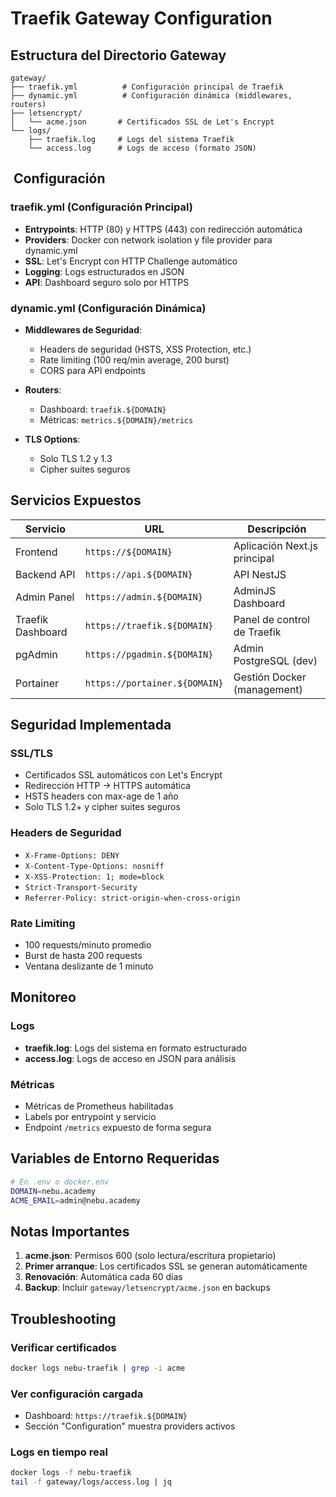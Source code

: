 #  Traefik Gateway Configuration

##  Estructura del Directorio Gateway

```
gateway/
├── traefik.yml          # Configuración principal de Traefik
├── dynamic.yml          # Configuración dinámica (middlewares, routers)
├── letsencrypt/
│   └── acme.json       # Certificados SSL de Let's Encrypt
└── logs/
    ├── traefik.log     # Logs del sistema Traefik
    └── access.log      # Logs de acceso (formato JSON)
```

## ️ Configuración

### traefik.yml (Configuración Principal)
- **Entrypoints**: HTTP (80) y HTTPS (443) con redirección automática
- **Providers**: Docker con network isolation y file provider para dynamic.yml
- **SSL**: Let's Encrypt con HTTP Challenge automático
- **Logging**: Logs estructurados en JSON
- **API**: Dashboard seguro solo por HTTPS

###  dynamic.yml (Configuración Dinámica)
- **Middlewares de Seguridad**:
  - Headers de seguridad (HSTS, XSS Protection, etc.)
  - Rate limiting (100 req/min average, 200 burst)
  - CORS para API endpoints
  
- **Routers**:
  - Dashboard: `traefik.${DOMAIN}`
  - Métricas: `metrics.${DOMAIN}/metrics`

- **TLS Options**: 
  - Solo TLS 1.2 y 1.3
  - Cipher suites seguros

##  Servicios Expuestos

| Servicio          | URL                           | Descripción                  |
| ----------------- | ----------------------------- | ---------------------------- |
| Frontend          | `https://${DOMAIN}`           | Aplicación Next.js principal |
| Backend API       | `https://api.${DOMAIN}`       | API NestJS                   |
| Admin Panel       | `https://admin.${DOMAIN}`     | AdminJS Dashboard            |
| Traefik Dashboard | `https://traefik.${DOMAIN}`   | Panel de control de Traefik  |
| pgAdmin           | `https://pgadmin.${DOMAIN}`   | Admin PostgreSQL (dev)       |
| Portainer         | `https://portainer.${DOMAIN}` | Gestión Docker (management)  |

##  Seguridad Implementada

### SSL/TLS
-  Certificados SSL automáticos con Let's Encrypt
-  Redirección HTTP → HTTPS automática
-  HSTS headers con max-age de 1 año
-  Solo TLS 1.2+ y cipher suites seguros

### Headers de Seguridad
-  `X-Frame-Options: DENY`
-  `X-Content-Type-Options: nosniff`
-  `X-XSS-Protection: 1; mode=block`
-  `Strict-Transport-Security`
-  `Referrer-Policy: strict-origin-when-cross-origin`

### Rate Limiting
-  100 requests/minuto promedio
-  Burst de hasta 200 requests
-  Ventana deslizante de 1 minuto

##  Monitoreo

### Logs
- **traefik.log**: Logs del sistema en formato estructurado
- **access.log**: Logs de acceso en JSON para análisis

### Métricas
-  Métricas de Prometheus habilitadas
-  Labels por entrypoint y servicio
-  Endpoint `/metrics` expuesto de forma segura

## Variables de Entorno Requeridas

```bash
# En .env o docker.env
DOMAIN=nebu.academy
ACME_EMAIL=admin@nebu.academy
```

##  Notas Importantes

1. **acme.json**: Permisos 600 (solo lectura/escritura propietario)
2. **Primer arranque**: Los certificados SSL se generan automáticamente
3. **Renovación**: Automática cada 60 días
4. **Backup**: Incluir `gateway/letsencrypt/acme.json` en backups

##  Troubleshooting

### Verificar certificados
```bash
docker logs nebu-traefik | grep -i acme
```

### Ver configuración cargada
- Dashboard: `https://traefik.${DOMAIN}`
- Sección "Configuration" muestra providers activos

### Logs en tiempo real
```bash
docker logs -f nebu-traefik
tail -f gateway/logs/access.log | jq
```
